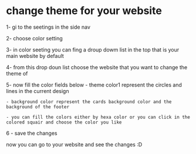 # change theme for your website 

1- gi to the seetings in the side nav 

2- choose color setting

3- in color seeting you can fing a droup dowm list in the top that is your main website by default 

4- from this drop doun list choose the website that you want to change the theme of 

5- now fill the color fields below 
    - theme color1 represent the circles and lines in the current design 

    - background color represent the cards background color and the background of the footer 

    - you can fill the colors either by hexa color or you can click in the colored squair and choose the color you like

6 - save the changes

now you can go to your website and see the changes :D 